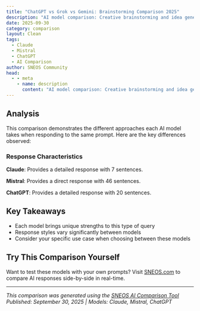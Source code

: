 ```yaml
---
title: "ChatGPT vs Grok vs Gemini: Brainstorming Comparison 2025"
description: "AI model comparison: Creative brainstorming and idea generation comparison..."
date: 2025-09-30
category: comparison
layout: Clean
tags:
  - Claude
  - Mistral
  - ChatGPT
  - AI Comparison
author: SNEOS Community
head:
  - - meta
    - name: description
      content: "AI model comparison: Creative brainstorming and idea generation comparison..."
---
```


<ChatComparison
  title="ChatGPT vs Grok vs Gemini: Brainstorming Comparison 2025"
  prompt="Creative brainstorming and idea generation comparison"
  :responses='{
    "Claude": "# Creative Brainstorming vs. Idea Generation: A Comprehensive Comparison\n\n## Core Definitions\n\n**Brainstorming**: A collaborative, rapid-fire technique focused on generating large quantities of ideas without immediate judgment or evaluation.\n\n**Idea Generation**: A broader, more systematic approach to creating new concepts that may involve multiple methods, individual work, and iterative refinement.\n\n## Key Differences\n\n### Structure \u0026 Process\n| Brainstorming | Idea Generation |\n|---------------|-----------------|\n| Highly structured sessions | Flexible, varied approaches |\n| Time-bounded (30-90 minutes) | Open-ended timeline |\n| Follows specific rules | Uses diverse methodologies |\n| Group-focused | Individual or group-based |\n\n### Mental Approach\n- **Brainstorming**: Emphasizes quantity over quality, defers judgment, encourages wild ideas\n- **Idea Generation**: Balances creativity with feasibility, allows for evaluation during process\n\n### Output Characteristics\n- **Brainstorming**: Produces raw, unfiltered concepts requiring later refinement\n- **Idea Generation**: Can produce more developed, actionable ideas\n\n## When to Use Each\n\n### Choose Brainstorming When:\n- Need rapid idea explosion\n- Breaking through mental blocks\n- Energizing a team\n- Early problem exploration\n- Building on others\u0027 ideas is valuable\n\n### Choose Idea Generation When:\n- Need sustainable creative process\n- Working with complex problems\n- Individual reflection is important\n- Quality over quantity is prioritized\n- Integration with research/analysis is needed\n\n## Hybrid Approaches\n\nMany successful creative processes combine both:\n1. Start with structured brainstorming for initial idea explosion\n2. Transition to systematic idea generation for development\n3. Alternate between divergent (brainstorming) and convergent (refinement) phases\n\n## Effectiveness Factors\n\n**Brainstorming works best with:**\n- Skilled facilitators\n- Psychologically safe environments\n- Clear problem definitions\n- Diverse group composition\n\n**Idea generation thrives with:**\n- Multiple creative techniques\n- Time for incubation\n- Access to relevant information\n- Clear success criteria\n\nBoth approaches serve valuable but distinct roles in the creative process, often working best when used complementarily rather than as alternatives.",
    "Mistral": "Creative brainstorming and idea generation are both essential processes for innovation and problem-solving, but they can be approached in different ways. Here\u0027s a comparison of various techniques to help understand their unique features and potential outcomes:\n\n### Brainstorming Techniques\n\n1. **Classic Brainstorming**\n   - **Description**: A group session where participants freely suggest ideas without criticism.\n   - **Pros**: Encourages free-flowing ideas, fosters team collaboration.\n   - **Cons**: Can be dominated by louder voices, may lack structure.\n\n2. **Reverse Brainstorming**\n   - **Description**: Instead of finding solutions, participants identify ways to cause the problem.\n   - **Pros**: Helps identify root causes, can lead to innovative solutions.\n   - **Cons**: May be confusing for some participants, requires a shift in thinking.\n\n3. **Round-Robin Brainstorming**\n   - **Description**: Each participant takes a turn to contribute an idea.\n   - **Pros**: Ensures equal participation, prevents domination by a few.\n   - **Cons**: Can be time-consuming, may limit spontaneity.\n\n4. **Brainwriting**\n   - **Description**: Participants write down ideas individually and then pass them around for others to build upon.\n   - **Pros**: Encourages individual thinking, reduces groupthink.\n   - **Cons**: Less interactive, may lack the energy of verbal brainstorming.\n\n5. **Mind Mapping**\n   - **Description**: Visual representation of ideas branching out from a central concept.\n   - **Pros**: Helps organize thoughts, visual learners benefit.\n   - **Cons**: Can become cluttered, may require digital tools for clarity.\n\n### Idea Generation Techniques\n\n1. **SCAMPER Model**\n   - **Description**: Uses action verbs (Substitute, Combine, Adapt, Modify, Put to another use, Eliminate, Reverse) to generate new ideas.\n   - **Pros**: Structured approach, easy to implement.\n   - **Cons**: May limit creativity to predefined actions.\n\n2. **Six Thinking Hats**\n   - **Description**: Participants wear different \u0022hats\u0022 representing different thinking styles (information, emotions, discernment, optimistic response, creativity, and management).\n   - **Pros**: Encourages diverse perspectives, structured thinking.\n   - **Cons**: Requires understanding of the method, can be complex.\n\n3. **Worst Possible Idea**\n   - **Description**: Participants come up with the worst possible ideas and then flip them to find good ones.\n   - **Pros**: Encourages out-of-the-box thinking, can be fun and engaging.\n   - **Cons**: May be confusing, requires a shift in thinking.\n\n4. **Forced Relationships**\n   - **Description**: Combining two unrelated ideas to create a new one.\n   - **Pros**: Encourages innovative thinking, can lead to unique solutions.\n   - **Cons**: May be challenging, requires a creative mindset.\n\n5. **Lateral Thinking**\n   - **Description**: Solving problems using an indirect and creative approach, via reasoning that is not immediately obvious and involving ideas that may not be obtainable by using only traditional step-by-step logic.\n   - **Pros**: Encourages unconventional thinking, can lead to breakthrough ideas.\n   - **Cons**: Can be difficult to implement, requires a high level of creativity.\n\n### Comparison Summary\n\n- **Structure**: Brainstorming techniques often have a more free-flowing structure, while idea generation techniques can be more structured and methodical.\n- **Participation**: Brainstorming can be more collaborative and interactive, while idea generation can be more individualistic or require specific roles.\n- **Outcomes**: Brainstorming tends to produce a large quantity of ideas quickly, while idea generation techniques may produce fewer but more innovative and well-thought-out ideas.\n- **Complexity**: Brainstorming is generally simpler and more straightforward, while idea generation techniques can be more complex and require specific training or understanding.\n\nBoth brainstorming and idea generation techniques have their strengths and weaknesses, and the choice of method depends on the specific needs and context of the problem-solving or innovation process.",
    "ChatGPT": "Certainly! Here\u2019s a comparison between **Creative Brainstorming** and **Idea Generation** to help clarify their meanings, processes, and contexts:\n\n| Aspect                  | Creative Brainstorming                                | Idea Generation                                   |\n|-------------------------|------------------------------------------------------|--------------------------------------------------|\n| **Definition**          | A group or individual technique focused on producing a wide variety of creative ideas without immediate judgment or evaluation. | The broader process of coming up with ideas, which may include brainstorming and other methods. |\n| **Purpose**             | To encourage free-flowing, spontaneous thinking that leads to many creative and novel ideas. | To generate ideas for solving a problem, making a decision, or innovation. |\n| **Format**              | Often done in groups but can be individual; usually structured with rules like no criticism, piggybacking on ideas. | Can be structured or unstructured; includes multiple techniques like brainstorming, mind mapping, SCAMPER, etc. |\n| **Focus**               | Emphasis on creativity, quantity, and suspension of judgment. | Emphasis on producing ideas, which may be creative or practical. |\n| **Techniques Included** | Classic brainstorming, brainwriting, reverse brainstorming, etc. | Brainstorming, mind mapping, role-playing, SWOT analysis, lateral thinking, etc. |\n| **Outcome**             | A large pool of innovative, sometimes unconventional ideas. | A set of ideas that can be further refined, evaluated, and implemented. |\n| **Application**         | Used when creative solutions or novel ideas are desired, often in marketing, design, product development. | Used throughout problem-solving and decision-making processes in all areas. |\n| **Evaluation**          | Ideas are not evaluated during the brainstorming session. | Ideas may be generated with evaluation criteria in mind, depending on the method. |\n\n### Summary\n- **Creative Brainstorming** is a specific, creativity-focused method aimed at producing a flood of ideas without judgment.\n- **Idea Generation** is a more general term encompassing all processes and techniques used to come up with ideas, including brainstorming.\n\nIf you want, I can also provide examples of tools or methods for each!"
  }'
  published-date="14:25"
/>

## Analysis

This comparison demonstrates the different approaches each AI model takes when responding to the same prompt. Here are the key differences observed:

### Response Characteristics

**Claude**: Provides a detailed response with 7 sentences. 

**Mistral**: Provides a direct response with 46 sentences. 

**ChatGPT**: Provides a detailed response with 20 sentences. 

## Key Takeaways

- Each model brings unique strengths to this type of query
- Response styles vary significantly between models
- Consider your specific use case when choosing between these models

## Try This Comparison Yourself

Want to test these models with your own prompts? Visit [SNEOS.com](https://sneos.com) to compare AI responses side-by-side in real-time.

---

*This comparison was generated using the [SNEOS AI Comparison Tool](https://sneos.com)*
*Published: September 30, 2025 | Models: Claude, Mistral, ChatGPT*
